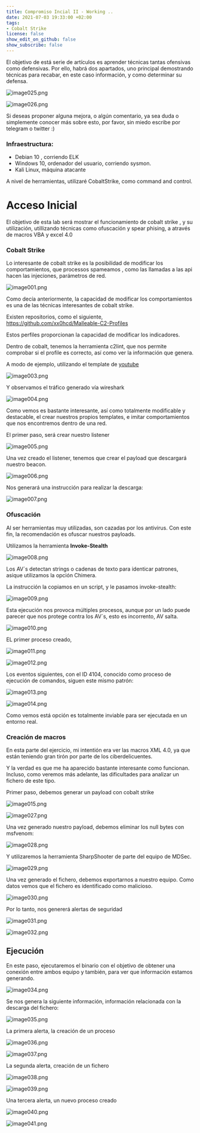 ```yaml
---
title: Compromiso Incial II - Working ..
date: 2021-07-03 19:33:00 +02:00
tags:
- Cobalt Strike
license: false
show_edit_on_github: false
show_subscribe: false
---
```


El objetivo de está serie de artículos es aprender técnicas tantas ofensivas como defensivas. Por ello, habrá dos apartados, uno principal demostrando técnicas para recabar, en este caso información, y como determinar su defensa.


![image025.png](/uploads/InitialAccess2/image025.png)

![image026.png](/uploads/InitialAccess2/image026.png)


Si deseas proponer alguna mejora, o algún comentario, ya sea duda o simplemente conocer más sobre esto, por favor, sin miedo escribe por telegram o twitter :)


### Infraestructura:

- Debian 10 , corriendo ELK
- Windows 10, ordenador del usuario, corriendo sysmon.
- Kali Linux, máquina atacante

A nivel de herramientas, utilizaré CobaltStrike, como command and control.

# Acceso Inicial

El objetivo de esta lab será mostrar el funcionamiento de cobalt strike , y su utilización, utillizando técnicas como ofuscación y spear phising, a através de macros VBA y excel 4.0


### Cobalt Strike

Lo interesante de cobalt strike es la posibilidad de modificar los comportamientos, que processos spameamos , como las llamadas a las api hacen las injeciones, parámetros de red. 



![image001.png](/uploads/InitialAccess2/image001.png)


Como decía anteriormente, la capacidad de modificar los comportamientos es una de las técnicas interesantes de cobalt strike.

Existen repositorios, como el siguiente, https://github.com/xx0hcd/Malleable-C2-Profiles

Estos perfiles proporcionan la capacidad de modificar los indicadores.

Dentro de cobalt, tenemos la herramienta c2lint, que nos permite comprobar si el profile es correcto, así como ver la información que genera.

A modo de ejemplo, utilizando el template de [youtube](https://raw.githubusercontent.com/xx0hcd/Malleable-C2-Profiles/master/normal/youtube_video.profile)

![image003.png](/uploads/InitialAccess2/image003.png)


Y observamos el tráfico generado vía wireshark

![image004.png](/uploads/InitialAccess2/image004.png)

Como vemos es bastante interesante, así como totalmente modificable y destacable, el crear nuestros propios templates, e imitar comportamientos que nos encontremos dentro de una red.



El primer paso, será crear nuestro listener



![image005.png](/uploads/InitialAccess2/image005.png)


Una vez creado el listener, tenemos que crear el payload que descargará nuestro beacon.


![image006.png](/uploads/InitialAccess2/image006.png)

Nos generará una instrucción para realizar la descarga:

![image007.png](/uploads/InitialAccess2/image007.png)



### Ofuscación

Al ser herramientas muy utilizadas, son cazadas por los antivirus. Con este fin, la recomendación es ofuscar nuestros payloads.


Utilizamos la herramienta **Invoke-Stealth**



![image008.png](/uploads/InitialAccess2/image008.png)

Los AV´s detectan strings o cadenas de texto para identicar patrones, asique utilizamos la opción Chimera.

La instrucción la copiamos en un script, y le pasamos invoke-stealth:

![image009.png](/uploads/InitialAccess2/image009.png)



Esta ejecución nos provoca múltiples procesos, aunque por un lado puede parecer que nos protege contra los AV´s, esto es incorrento, AV salta.

![image010.png](/uploads/InitialAccess2/image010.png)

EL primer proceso creado, 

![image011.png](/uploads/InitialAccess2/image011.png)

![image012.png](/uploads/InitialAccess2/image012.png)

Los eventos siguientes, con el ID 4104, conocido como proceso de ejecución de comandos, siguen este mismo patrón:

![image013.png](/uploads/InitialAccess2/image013.png)

![image014.png](/uploads/InitialAccess2/image014.png)

Como vemos está opción es totalmente inviable para ser ejecutada en un entorno real.





### Creación de macros


En esta parte del ejercicio, mi intentión era ver las macros XML 4.0, ya que están teniendo gran tirón por parte de los ciberdelicuentes.

Y la verdad es que me ha aparecido bastante interesante como funcionan. Incluso, como veremos más adelante, las dificultades para analizar un fichero de este tipo.


Primer paso, debemos generar un payload con cobalt strike


![image015.png](/uploads/InitialAccess2/image015.png)


![image027.png](/uploads/InitialAccess2/image027.png)

Una vez generado nuestro payload, debemos eliminar los null bytes con msfvenom:

![image028.png](/uploads/InitialAccess2/image028.png)

Y utilizaremos la herramienta SharpShooter de parte del equipo de MDSec.

![image029.png](/uploads/InitialAccess2/image029.png)

Una vez generado el fichero, debemos exportarnos a nuestro equipo. Como datos vemos que el fichero es identificado como malicioso. 

![image030.png](/uploads/InitialAccess2/image030.png)

Por lo tanto, nos genererá alertas de seguridad 

![image031.png](/uploads/InitialAccess2/image031.png)

![image032.png](/uploads/InitialAccess2/image032.png)

## Ejecución

En este paso, ejecutaremos el binario con el objetivo de obtener una conexión entre ambos equipo y también, para ver que información estamos generando.

![image034.png](/uploads/InitialAccess2/image034.png)

Se nos genera la siguiente información, información relacionada con la descarga del fichero:

![image035.png](/uploads/InitialAccess2/image035.png)

La primera alerta, la creación de un proceso

![image036.png](/uploads/InitialAccess2/image036.png)

![image037.png](/uploads/InitialAccess2/image037.png)

La segunda alerta, creación de un fichero

![image038.png](/uploads/InitialAccess2/image038.png)

![image039.png](/uploads/InitialAccess2/image039.png)

Una tercera alerta, un nuevo proceso creado

![image040.png](/uploads/InitialAccess2/image040.png)

![image041.png](/uploads/InitialAccess2/image042.png)







